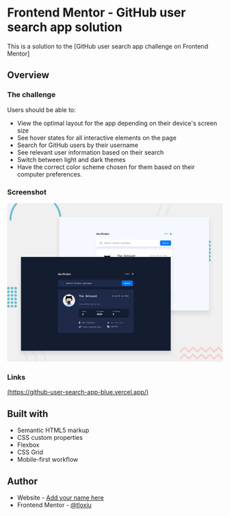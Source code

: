 # Frontend Mentor - GitHub user search app solution

This is a solution to the [GitHub user search app challenge on Frontend Mentor]


## Overview

### The challenge

Users should be able to:

- View the optimal layout for the app depending on their device's screen size
- See hover states for all interactive elements on the page
- Search for GitHub users by their username
- See relevant user information based on their search
- Switch between light and dark themes
- Have the correct color scheme chosen for them based on their computer preferences.

### Screenshot

![](/preview/preview.jpg)

### Links

[(https://github-user-search-app-blue.vercel.app/)]((https://github-user-search-app-blue.vercel.app/))

## Built with

- Semantic HTML5 markup
- CSS custom properties
- Flexbox
- CSS Grid
- Mobile-first workflow

## Author

- Website - [Add your name here](https://www.your-site.com)
- Frontend Mentor - [@tloxiu](https://www.frontendmentor.io/profile/tloxiu)
